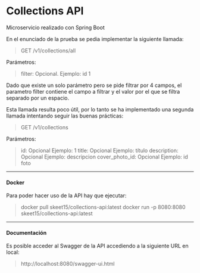 # Collections API

Microservicio realizado con Spring Boot

En el enunciado de la prueba se pedia implementar la siguiente llamada:

> GET /v1/collections/all

Parámetros:

> filter: Opcional. Ejemplo: id 1

Dado que existe un solo parámetro pero se pide filtrar por 4 campos, el parametro filter contiene el campo a filtrar y el valor por el que se filtra separado por un espacio.

Esta llamada resulta poco útil, por lo tanto se ha implementado una segunda llamada intentando seguir las buenas prácticas:

> GET /v1/collections

Parámetros:
> id: Opcional Ejemplo: 1
> title: Opcional Ejemplo: título
> description: Opcional Ejemplo: descripcion
> cover_photo_id: Opcional Ejemplo: id foto

---

#### Docker

Para poder hacer uso de la API hay que ejecutar:

> docker pull skeet15/collections-api:latest
> docker run -p 8080:8080 skeet15/collections-api:latest

--- 

#### Documentación

Es posible acceder al Swagger de la API accediendo a la siguiente URL en local:

> http://localhost:8080/swagger-ui.html


